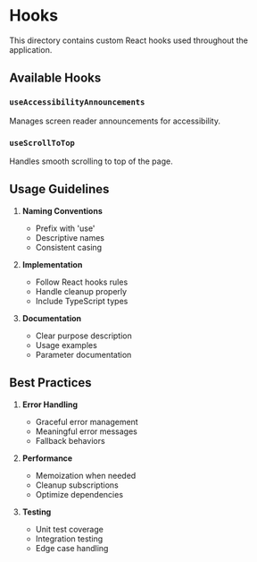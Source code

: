 # Hooks

This directory contains custom React hooks used throughout the application.

## Available Hooks

### `useAccessibilityAnnouncements`

Manages screen reader announcements for accessibility.

### `useScrollToTop`

Handles smooth scrolling to top of the page.

## Usage Guidelines

1. **Naming Conventions**

   - Prefix with 'use'
   - Descriptive names
   - Consistent casing

2. **Implementation**

   - Follow React hooks rules
   - Handle cleanup properly
   - Include TypeScript types

3. **Documentation**
   - Clear purpose description
   - Usage examples
   - Parameter documentation

## Best Practices

1. **Error Handling**

   - Graceful error management
   - Meaningful error messages
   - Fallback behaviors

2. **Performance**

   - Memoization when needed
   - Cleanup subscriptions
   - Optimize dependencies

3. **Testing**
   - Unit test coverage
   - Integration testing
   - Edge case handling

